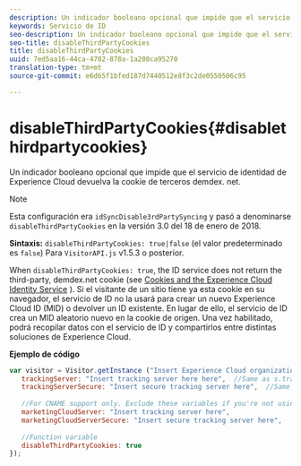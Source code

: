 ```yaml
---
description: Un indicador booleano opcional que impide que el servicio de identidad de Experience Cloud devuelva la cookie de terceros demdex. net.
keywords: Servicio de ID
seo-description: Un indicador booleano opcional que impide que el servicio de identidad de Experience Cloud devuelva la cookie de terceros demdex. net.
seo-title: disableThirdPartyCookies
title: disableThirdPartyCookies
uuid: 7ed5aa16-44ca-4702-878a-1a208ca95270
translation-type: tm+mt
source-git-commit: e6d65f1bfed187d7440512e8f3c2de0550506c95

---
```



# disableThirdPartyCookies{#disablethirdpartycookies}

Un indicador booleano opcional que impide que el servicio de identidad de Experience Cloud devuelva la cookie de terceros demdex. net.

>[!NOTE]
>
>Esta configuración era `idSyncDisable3rdPartySyncing` y pasó a denominarse `disableThirdPartyCookies` en la versión 3.0 del 18 de enero de 2018.

**Sintaxis:** `disableThirdPartyCookies: true|false` (el valor predeterminado es `false`) Para `VisitorAPI.js` v1.5.3 o posterior.

When `disableThirdPartyCookies: true`, the ID service does not return the third-party, demdex.net cookie (see [Cookies and the Experience Cloud Identity Service](../../introduction/cookies.md) ). Si el visitante de un sitio tiene ya esta cookie en su navegador, el servicio de ID no la usará para crear un nuevo Experience Cloud ID (MID) o devolver un ID existente. En lugar de ello, el servicio de ID crea un MID aleatorio nuevo en la cookie de origen. Una vez habilitado, podrá recopilar datos con el servicio de ID y compartirlos entre distintas soluciones de Experience Cloud.

**Ejemplo de código**

```js
var visitor = Visitor.getInstance ("Insert Experience Cloud organization ID here",{ 
   trackingServer: "Insert tracking server here here",  //Same as s.trackingServer 
   trackingServerSecure: "Insert secure tracking server here",  //Same as s.trackingServerSecure 
 
   //For CNAME support only. Exclude these variables if you're not using CNAME 
   marketingCloudServer: "Insert tracking server here", 
   marketingCloudServerSecure: "Insert secure tracking server here", 
 
   //Function variable 
   disableThirdPartyCookies: true 
});
```

